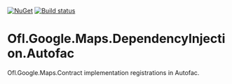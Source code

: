 [![NuGet](https://img.shields.io/nuget/v/Ofl.Google.Maps.DependencyInjection.Autofac.svg)](https://www.nuget.org/packages/Ofl.Google.Maps.DependencyInjection.Autofac)
[![Build status](https://ci.appveyor.com/api/projects/status/avy2oip2ied4m4al?svg=true)](https://ci.appveyor.com/project/OneFrameLink/ofl-google-maps-dependencyinjection-autofac)

# Ofl.Google.Maps.DependencyInjection.Autofac
Ofl.Google.Maps.Contract implementation registrations in Autofac.
